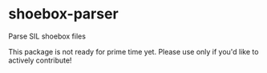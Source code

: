 # shoebox-parser

Parse SIL shoebox files

This package is not ready for prime time yet. Please use only if you'd like to actively contribute!
